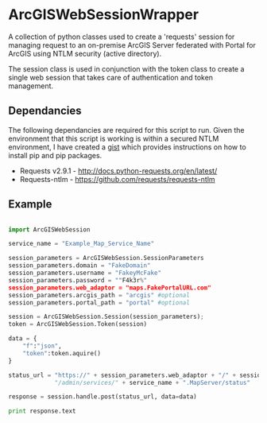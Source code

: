 # ArcGISWebSessionWrapper #
A collection of python classes used to create a 'requests' session for managing request to an on-premise ArcGIS Server
federated with Portal for ArcGIS using NTLM security (active directory).

The session class is used in conjunction with the token class to create a single web session that takes care of authentication and token management.

## Dependancies ##
The following dependancies are required for this script to run. Given the environment that this script is working is within a secured NTLM environment, I have created a [gist](https://gist.github.com/SamDrummond/c796710fd812e9a25505) which provides instructions on how to install pip and pip packages.

- Requests v2.9.1 - http://docs.python-requests.org/en/latest/
- Requests-ntlm - https://github.com/requests/requests-ntlm

## Example ##

```Python

import ArcGISWebSession

service_name = "Example_Map_Service_Name"

session_parameters = ArcGISWebSession.SessionParameters
session_parameters.domain = "FakeDomain"
session_parameters.username = "FakeyMcFake"
session_parameters.password = ""F4k3r%"
session_parameters.web_adaptor = "maps.FakePortalURL.com"
session_parameters.arcgis_path = "arcgis" #optional
session_parameters.portal_path = "portal" #optional

session = ArcGISWebSession.Session(session_parameters);
token = ArcGISWebSession.Token(session)

data = {
    "f":"json",
    "token":token.aquire()
}

status_url = "https://" + session_parameters.web_adaptor + "/" + session_parameters.arcgis_path +
             "/admin/services/" + service_name + ".MapServer/status"

response = session.handle.post(status_url, data=data)

print response.text
```
